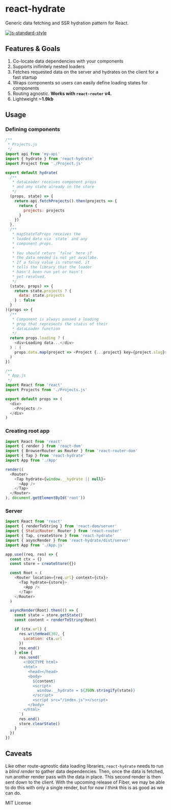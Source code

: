 # react-hydrate
Generic data fetching and SSR hydration pattern for React.

[![js-standard-style](https://cdn.rawgit.com/feross/standard/master/badge.svg)](http://standardjs.com)

## Features & Goals
1. Co-locate data dependencies with your components
2. Supports inifinitely nested loaders
3. Fetches requested data on the server and hydrates on the client for a fast startup
4. Wraps components so users can easily define loading states for components
5. Routing agnostic. **Works with `react-router` v4.**
6. Lightweight **~1.9kb**

## Usage
### Defining components
```javascript
/**
 * Projects.js
 */
import api from 'my-api'
import { hydrate } from 'react-hydrate'
import Project from './Project.js'

export default hydrate(
  /**
   * dataLoader receives component props
   * and any state already in the store
   */
  (props, state) => {
    return api.fetchProjects().then(projects => {
      return {
        projects: projects
      }
    })
  },
  /**
   * mapStateToProps receives the
   * loaded data via `state` and any
   * component props.
   *
   * You should return `false` here if 
   * the data needed is not yet availabe.
   * If a falsy value is returned, it
   * tells the library that the loader
   * hasn't been run yet or hasn't
   * yet resolved.
   */
  (state, props) => {
    return state.projects ? {
      data: state.projects
    } : false
  }
)(props => {
  /**
   * Component is always passed a loading
   * prop that represents the status of their
   * dataLoader function
   */
  return props.loading ? (
    <div>Loading data...</div>
  ) : (
    props.data.map(project => <Project {...project} key={project.slug}>)
  )
})
```

```javascript
/**
 * App.js
 */
import React from 'react'
import Projects from './Projects.js'

export default props => (
  <div>
    <Projects />
  </div>
)
```

### Creating root app
```javascript
import React from 'react'
import { render } from 'react-dom'
import { BrowserRouter as Router } from 'react-router-dom'
import { Tap } from 'react-hydrate'
import App from './App'

render((
  <Router>
    <Tap hydrate={window.__hydrate || null}>
      <App />
    </Tap>
  </Router>
), document.getElementById('root'))
```

### Server
```javascript
import React from 'react'
import { renderToString } from 'react-dom/server'
import { StaticRouter: Router } from 'react-router'
import { Tap, createStore } from 'react-hydrate'
import { asyncRender } from 'react-hydrate/dist/server'
import App from './App.js'

app.use((req, res) => {
  const ctx = {}
  const store = createStore({})

  const Root = (
    <Router location={req.url} context={ctx}>
      <Tap hydrate={store}>
        <App />
      </Tap>
    </Router>
  )

  asyncRender(Root).then(() => {
    const state = store.getState()
    const content = renderToString(Root)

    if (ctx.url) {
      res.writeHead(302, {
        Location: ctx.url
      })
      res.end()
    } else {
      res.send(`
        <!DOCTYPE html>
        <html>
          <head></head>
          <body>
            ${content}
            <script>
              window.__hydrate = ${JSON.stringify(state)}
            </script>
            <script src="/index.js"></script>
          </body>
        </html>
      `)
      res.end()
      store.clearState()
    }
  })
})
```

## Caveats
Like other route-agnostic data loading libraries, `react-hydrate` needs to run a *blind render* to gather data dependencies. Then, once the data is fetched, run another render pass with the data in place. This second render is then sent down to the client. With the upcoming release of Fiber, we may be able to do this with only a single render, but for now *I think* this is as good as we can do.

MIT License
